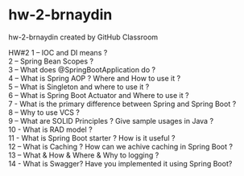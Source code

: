 # hw-2-brnaydin
hw-2-brnaydin created by GitHub Classroom

HW#2
1 – IOC and DI means ?  
2 – Spring Bean Scopes ?  
3 – What does @SpringBootApplication do ?  
4 – What is Spring AOP ? Where and How to use it ?  
5 – What is Singleton and where to use it ?  
6 – What is Spring Boot Actuator and Where to use it ?  
7 - What is the primary difference between Spring and Spring Boot ?  
8 – Why to use VCS ?  
9 – What are SOLID Principles ? Give sample usages in Java ?  
10 - What is RAD model ?  
11 - What is Spring Boot starter ? How is it useful ?  
12 – What is Caching ? How can we achive caching in Spring Boot ?  
13 – What & How & Where & Why to logging ?  
14 - What is Swagger? Have you implemented it using Spring Boot?  
